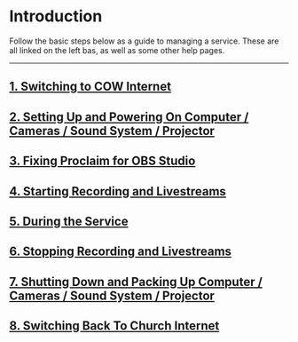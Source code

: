 # Introduction

Follow the basic steps below as a guide to managing a service. These are all linked on the left bas, as well as some other help pages.

---

## [1. Switching to COW Internet](internet.md)

## [2. Setting Up and Powering On Computer / Cameras / Sound System / Projector](setting-up-powering-on.md)

## [3. Fixing Proclaim for OBS Studio](fixing-proclaim.md)

## [4. Starting Recording and Livestreams](starting-recording-livestream.md)

## [5. During the Service](during-service.md)

## [6. Stopping Recording and Livestreams](stopping-recording-livestream.md)

## [7. Shutting Down and Packing Up Computer / Cameras / Sound System / Projector](shutting-down-packing-up.md)

## [8. Switching Back To Church Internet](internet-2.md)
